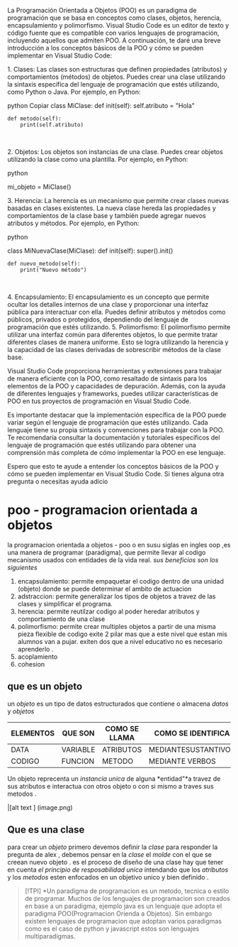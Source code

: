 La Programación Orientada a Objetos (POO) es un paradigma de programación que se basa en conceptos como clases, objetos, herencia, encapsulamiento y polimorfismo. Visual Studio Code es un editor de texto y código fuente que es compatible con varios lenguajes de programación, incluyendo aquellos que admiten POO. A continuación, te daré una breve introducción a los conceptos básicos de la POO y cómo se pueden implementar en Visual Studio Code:
 
1. Clases: Las clases son estructuras que definen propiedades (atributos) y comportamientos (métodos) de objetos. Puedes crear una clase utilizando la sintaxis específica del lenguaje de programación que estés utilizando, como Python o Java. Por ejemplo, en Python:
 
python
 Copiar
class MiClase:
    def init(self):
        self.atributo = "Hola"

    def metodo(self):
        print(self.atributo)
 
 
2. Objetos: Los objetos son instancias de una clase. Puedes crear objetos utilizando la clase como una plantilla. Por ejemplo, en Python:
 
python
 
mi_objeto = MiClase()
 
 
3. Herencia: La herencia es un mecanismo que permite crear clases nuevas basadas en clases existentes. La nueva clase hereda las propiedades y comportamientos de la clase base y también puede agregar nuevos atributos y métodos. Por ejemplo, en Python:
 
python
 
class MiNuevaClase(MiClase):
    def init(self):
        super().init()

    def nuevo_metodo(self):
        print("Nuevo método")
 
 
4. Encapsulamiento: El encapsulamiento es un concepto que permite ocultar los detalles internos de una clase y proporcionar una interfaz pública para interactuar con ella. Puedes definir atributos y métodos como públicos, privados o protegidos, dependiendo del lenguaje de programación que estés utilizando.
5. Polimorfismo: El polimorfismo permite utilizar una interfaz común para diferentes objetos, lo que permite tratar diferentes clases de manera uniforme. Esto se logra utilizando la herencia y la capacidad de las clases derivadas de sobrescribir métodos de la clase base.
 
Visual Studio Code proporciona herramientas y extensiones para trabajar de manera eficiente con la POO, como resaltado de sintaxis para los elementos de la POO y capacidades de depuración. Además, con la ayuda de diferentes lenguajes y frameworks, puedes utilizar características de POO en tus proyectos de programación en Visual Studio Code.
 
Es importante destacar que la implementación específica de la POO puede variar según el lenguaje de programación que estés utilizando. Cada lenguaje tiene su propia sintaxis y convenciones para trabajar con la POO. Te recomendaría consultar la documentación y tutoriales específicos del lenguaje de programación que estés utilizando para obtener una comprensión más completa de cómo implementar la POO en ese lenguaje.
 
Espero que esto te ayude a entender los conceptos básicos de la POO y cómo se pueden implementar en Visual Studio Code. Si tienes alguna otra pregunta o necesitas ayuda adicio


# poo - programacion orientada a objetos
la programacion orientada a objetos - poo o en susu siglas en ingles 
oop ,es una manera de programar (paradigma), que permite llevar
al codigo mecanismo usados con entidades de la vida real.
*sus beneficios son los siguientes*
1. encapsulamiento: permite empaquetar el codigo dentro de una 
unidad (objeto) donde se puede determinar el ambito de actuacion 
2. adstraccion: permite generalizar los tipos de objetos a travez
de las clases y simplificar el programa.
3. herencia: permite reutilzar codigo al poder heredar atributos y
comportamiento de una clase 
4. polimorfismo: permite crear multiples objetos a partir de una misma
pieza flexible de codigo
exite 2 pilar mas que a este nivel que estan mis alumnos van a pujar.
exiten dos que a nivel educativo no es necesario aprenderlo .
5. acoplamiento 
6. cohesion 


## que es un objeto 
un  *objeto*  es un tipo de datos estructurados que contiene o almacena *datos* y *objetos*

|ELEMENTOS|QUE SON |COMO SE LLAMA|COMO SE IDENTIFICA |
|---------|--------|-------------|------------------|
|DATA     |VARIABLE|ATRIBUTOS    |MEDIANTESUSTANTIVOS|
|CODIGO   |FUNCION |METODO       |MEDIANTE VERBOS    |
Un objeto reprecenta un *instancia unica* de alguna *entidad"*a 
travez de sus atributos e interactua con otros objeto o con si mismo
a traves sus metodos .

|[alt text ] (image.png)
 ## Que es una clase
 para crear un *objeto* primero devemos definir la *clase*
 para responder la pregunta de alex , debemos pensar en la *clase* el
 *molde* con el que se creean nuevo objeto .
 es el proceso de diseño de una clase hay que tener en cuenta *el principio de resposabilidad unica* intendando que los *atributos*  y los *metodos* esten enfocados en un objetivo unico y bien definido .

>[!TPI]
> *Un paradigma de programacion es un metodo, tecnica o estilo de programar. Muchos de los lenguajes de programacion son creados en base a un paradigma, ejemplo java es un lenguaje que adopta el paradigma POO(Programacion Orienda a Objetos). Sin embargo existen lenguajes de programacion que adoptan varios paradigmas como es el caso de python y javascript estos son lenguajes multiparadigmas.